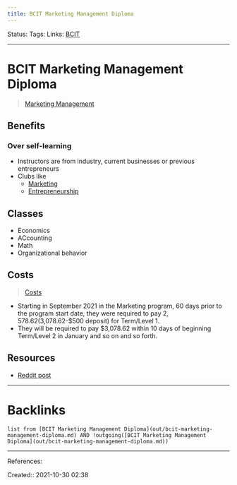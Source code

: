 ```yaml
---
title: BCIT Marketing Management Diploma
---
```

Status: 
Tags: 
Links: [BCIT](out/bcit.md)
___
# BCIT Marketing Management Diploma
> [Marketing Management](https://www.bcit.ca/programs/marketing-management-entrepreneurship-associate-certificate-part-time-630hacert/)

## Benefits

### Over self-learning
- Instructors are from industry, current businesses or previous entrepreneurs
- Clubs like 
	- [Marketing](https://commons.bcit.ca/news/2021/04/bcitma-top-5-chapter/)
	- [Entrepreneurship](https://www.bcit.ca/summitcentre/)
## Classes
- Economics
- ACcounting
- Math
- Organizational behavior
## Costs
> [Costs](https://www.bcit.ca/programs/marketing-management-entrepreneurship-option-diploma-full-time-630hdiplt/#costs)

- Starting in September 2021 in the Marketing program, 60 days prior to the program start date, they were required to pay $2,578.62 ($3,078.62-$500 deposit) for Term/Level 1.
- They will be required to pay $3,078.62 within 10 days of beginning Term/Level 2 in January and so on and so forth.
## Resources
- [Reddit post](https://www.reddit.com/r/BCIT/comments/gg3a3p/marketing_management_entrepreneurship_diploma_or/)
___
# Backlinks
```dataview
list from [BCIT Marketing Management Diploma](out/bcit-marketing-management-diploma.md) AND !outgoing([BCIT Marketing Management Diploma](out/bcit-marketing-management-diploma.md))
```
___
References:

Created:: 2021-10-30 02:38
